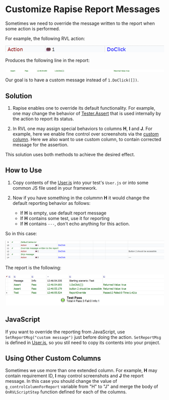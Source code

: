 # Customize Rapise Report Messages

Sometimes we need to override the message written to the report when some action is performed.

For example, the following RVL action:

![RVL](img/Action.png)

Produces the following line in the report:

![ReportLine](img/ReportLine.png)

Our goal is to have a custom message instead of `1.DoClick([])`.

## Solution
1. Rapise enables one to override its default functionality. For example, one may change the behavior of [Tester.Assert](https://rapisedoc.inflectra.com/Libraries/Tester/#assert) that is used internally by the action to report its status.

2. In RVL one may assign special behaviors to columns **H**, **I** and **J**. For example, here we enable fine control over screenshots via the [custom column](https://github.com/Inflectra/rapise-samples/tree/master/CustomColumnScreenshots). Here we also want to use custom column, to contain corrected message for the assertion.

This solution uses both methods to achieve the desired effect.

## How to Use

1. Copy contents of the [User.js](User.js) into your test's `User.js` or into some common JS file used in your framework.
2. Now if you have something in the colummn **H** it would change the default reporting behavior as follows:

   * If **H** is empty, use default report message
   * If **H** contains some test, use it for reporting
   * If **H** contains `---`, don't echo anything for this action.

So in this case:

![RVL](img/RVL.png)

The report is the following:

![Report](img/Report.png)

## JavaScript
If you want to override the reporting from JavaScript, use `SetReportMsg("custom message")` just before doing the action. `SetReportMsg` is defined in [User.js](User.js), so you stil need to copy its contents into your project.

## Using Other Custom Columns

Sometimes we use more than one extended column. For example, **H** may contain requirement ID, **I** may control screenshots and **J** the report message. In this case you should change the value of `g_controlColumnForReport` variable from "H" to "J" and merge the body of `OnRVLScriptStep` function defined for each of the columns.

